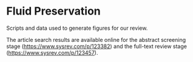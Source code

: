 # Fluid Preservation

Scripts and data used to generate figures for our review. 

The article search results are available online for the abstract screening stage (https://www.sysrev.com/p/123382) and the full-text review stage (https://www.sysrev.com/p/123457).
